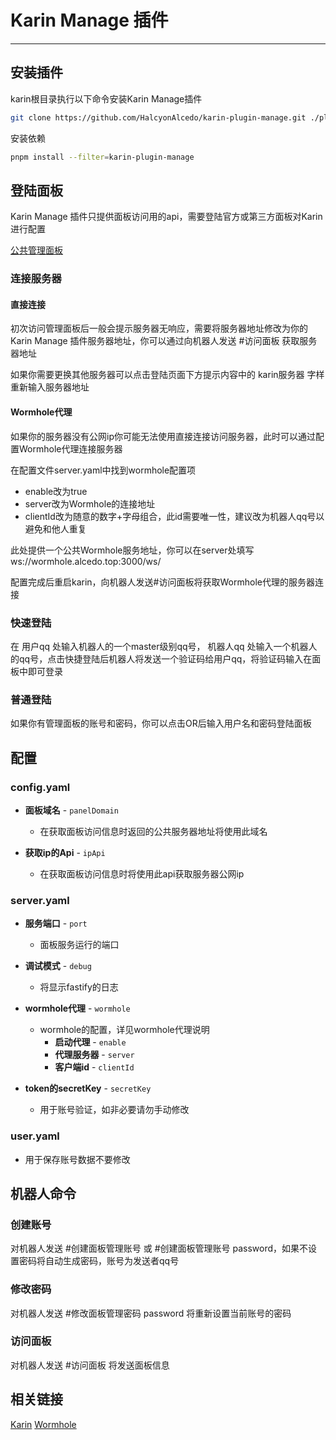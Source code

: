 
# Karin Manage 插件
---

## 安装插件

karin根目录执行以下命令安装Karin Manage插件

```bash
git clone https://github.com/HalcyonAlcedo/karin-plugin-manage.git ./plugins/karin-plugin-manage
```

安装依赖

```bash
pnpm install --filter=karin-plugin-manage
```

## 登陆面板
Karin Manage 插件只提供面板访问用的api，需要登陆官方或第三方面板对Karin进行配置

[公共管理面板](http://karin.alcedo.top)

### 连接服务器
#### 直接连接
初次访问管理面板后一般会提示服务器无响应，需要将服务器地址修改为你的Karin Manage 插件服务器地址，你可以通过向机器人发送 #访问面板 获取服务器地址

如果你需要更换其他服务器可以点击登陆页面下方提示内容中的 karin服务器 字样重新输入服务器地址
#### Wormhole代理
如果你的服务器没有公网ip你可能无法使用直接连接访问服务器，此时可以通过配置Wormhole代理连接服务器

在配置文件server.yaml中找到wormhole配置项
 - enable改为true
 - server改为Wormhole的连接地址
 - clientId改为随意的数字+字母组合，此id需要唯一性，建议改为机器人qq号以避免和他人重复

此处提供一个公共Wormhole服务地址，你可以在server处填写 ws://wormhole.alcedo.top:3000/ws/

配置完成后重启karin，向机器人发送#访问面板将获取Wormhole代理的服务器连接

### 快速登陆
在 用户qq 处输入机器人的一个master级别qq号， 机器人qq 处输入一个机器人的qq号，点击快捷登陆后机器人将发送一个验证码给用户qq，将验证码输入在面板中即可登录
### 普通登陆
如果你有管理面板的账号和密码，你可以点击OR后输入用户名和密码登陆面板

## 配置

### config.yaml

- **面板域名** - `panelDomain`
  - 在获取面板访问信息时返回的公共服务器地址将使用此域名

- **获取ip的Api** - `ipApi`
  - 在获取面板访问信息时将使用此api获取服务器公网ip

### server.yaml

- **服务端口** - `port`
  - 面板服务运行的端口

- **调试模式** - `debug`
  - 将显示fastify的日志

- **wormhole代理** - `wormhole`
  - wormhole的配置，详见wormhole代理说明
    - **启动代理** - `enable`
    - **代理服务器** - `server`
    - **客户端id** - `clientId`

- **token的secretKey** - `secretKey`
  - 用于账号验证，如非必要请勿手动修改

### user.yaml

- 用于保存账号数据不要修改


## 机器人命令
### 创建账号
对机器人发送 #创建面板管理账号 或 #创建面板管理账号 password，如果不设置密码将自动生成密码，账号为发送者qq号
### 修改密码
对机器人发送 #修改面板管理密码 password 将重新设置当前账号的密码
### 访问面板
对机器人发送 #访问面板 将发送面板信息

## 相关链接
[Karin](https://github.com/KarinJS/Karin)
[Wormhole](https://github.com/HalcyonAlcedo/wormhole)
